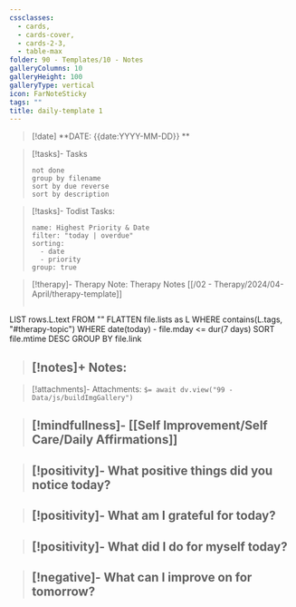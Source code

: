 ```yaml
---
cssclasses:
  - cards,
  - cards-cover,
  - cards-2-3,
  - table-max
folder: 90 - Templates/10 - Notes
galleryColumns: 10
galleryHeight: 100
galleryType: vertical
icon: FarNoteSticky
tags: ""
title: daily-template 1
---
```


> [!date] **DATE: {{date:YYYY-MM-DD}} **
> 

>[!tasks]- Tasks
>```tasks
> not done
> group by filename 
> sort by due reverse 
> sort by description
> ```

> [!tasks]- Todist Tasks:
> ```todoist 
> name: Highest Priority & Date 
> filter: "today | overdue" 
> sorting: 
>   - date 
>   - priority 
>group: true 
>```

>[!therapy]- Therapy Note:
> Therapy Notes [[/02 - Therapy/2024/04-April/therapy-template]]
> ```dataview 
LIST rows.L.text
FROM "" 
FLATTEN file.lists as L
WHERE contains(L.tags, "#therapy-topic")
WHERE date(today) - file.mday <= dur(7 days) SORT file.mtime DESC
GROUP BY file.link


>[!notes]+ Notes:
> - 
>


>[!attachments]- Attachments:
> `$= await dv.view("99 - Data/js/buildImgGallery")`


>[!mindfullness]-  [[Self Improvement/Self Care/Daily Affirmations]]
> - 
>
>


>[!positivity]- What positive things did you notice today?
> - 


>[!positivity]- What am I grateful for today?
> - 


>[!positivity]- What did I do for myself today?
> - 


>[!negative]- What can I improve on for tomorrow?
> -
